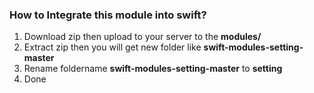 ### How to Integrate this module into swift?

1. Download zip then upload to your server to the **modules/**
2. Extract zip then you will get new folder like **swift-modules-setting-master**
3. Rename foldername **swift-modules-setting-master** to **setting**
4. Done
